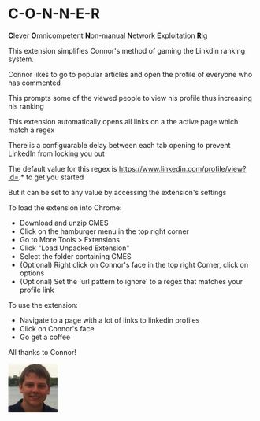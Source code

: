 C-O-N-N-E-R
===============================
**C**lever **O**mnicompetent **N**on-manual **N**etwork **E**xploitation **R**ig

This extension simplifies Connor's method of gaming the Linkdin ranking system.

Connor likes to go to popular articles and open the profile of everyone who has commented

This prompts some of the viewed people to view his profile thus increasing his ranking

This extension automatically opens all links on a the active page which match a regex

There is a configuarable delay between each tab opening to prevent LinkedIn from locking you out

The default value for this regex is https://www.linkedin.com/profile/view?id=.* to get you started

But it can be set to any value by accessing the extension's settings

To load the extension into Chrome:
* Download and unzip CMES
* Click on the hamburger menu in the top right corner
* Go to More Tools > Extensions
* Click "Load Unpacked Extension"
* Select the folder containing CMES
* (Optional) Right click on Connor's face in the top right Corner, click on options
* (Optional) Set the 'url pattern to ignore' to a regex that matches your profile link

To use the extension:
* Navigate to a page with a lot of links to linkedin profiles
* Click on Connor's face
* Go get a coffee

All thanks to Connor!

![All credit to connor!](icon.png)
